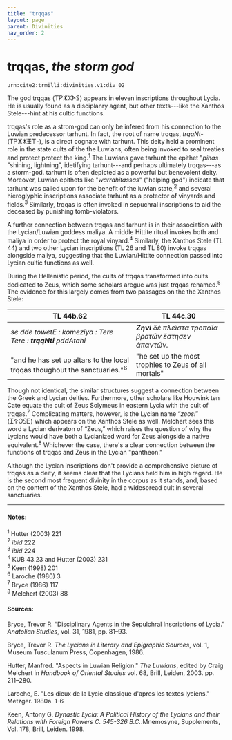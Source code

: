 ```yaml
---
title: "trqqas"
layout: page
parent: Divinities
nav_order: 2
---
```


# trqqas, *the storm god*

`urn:cite2:trmilli:divinities.v1:div_02`

The god trqqas (𐊗𐊕𐊌𐊌𐊀𐊖) appears in eleven inscriptions throughout Lycia. He is usually found as a disciplanry agent, but other texts---like the Xanthos Stele---hint at his cultic functions. 

trqqas's role as a strom-god can only be infered from his connection to the Luwian predecessor tarhunt. In fact, the root of name trqqas, *trqqNt-* (𐊗𐊕𐊌𐊌𐊑𐊗-), is a direct cognate with tarhunt. This deity held a prominent role in the state cults of the the Luwians, often being invoked to seal treaties and protect protect the king.<sup>1</sup> The Luwians gave tarhunt the epithet "*pihas* "shining, lightning", idetifying tarhunt---and perhaps ultimately trqqas---as a storm-god. tarhunt is often depicted as a powerful but benevolent deity. Moreover, Luwian epithets like "*warrahitassas*" ("helping god") indicate that tarhunt was called upon for the benefit of the luwian state,<sup>2</sup> and several hieroglyphic inscriptions associate tarhunt as a protector of vinyards and fields.<sup>3</sup> Similarly, trqqas is often invoked in sepuchral inscriptions to aid the deceased by punishing tomb-violators. 

A further connection between trqqas and tarhunt is in their association with the Lycian/Luwian goddess maliya. A middle Hittite ritual invokes both and maliya in order to protect the royal vinyard.<sup>4</sup> Similarly, the Xanthos Stele (TL 44) and two other Lycian inscriptions (TL 26 and TL 80) invoke trqqas alongside maliya, suggesting that the Luwian/Hittite connection passed into Lycian cultic functions as well.

During the Hellenistic period, the cults of trqqas transformed into cults dedicated to Zeus, which some scholars aregue was just trqqas renamed.<sup>5</sup> The evidence for this largely comes from two passages on the the Xanthos Stele: 

| TL 44b.62| TL 44c.30 |
|----------|----------|
|*se dde towetE : komeziya : Tere Tere : **trqqNti** pddAtahi* |***Zηνί** δὲ πλεῖστα τροπαῖα βροτῶν ἔστησεν ἁπαντῶν.*|
|"and he has set up altars to the local trqqas thoughout the sanctuaries."<sup>6</sup>|"he set up the most trophies to Zeus of all mortals"|

Though not identical, the similar structures suggest a connection between the Greek and Lycian deities. Furthermore, other scholars like Houwink ten Cate equate the cult of Zeus Solymeus in eastern Lycia with the cult of trqqas.<sup>7</sup> Complicating matters, however, is the Lycian name “*zeosi*” (𐊈𐊁𐊒𐊖𐊆) which appears on the Xanthos Stele as well. Melchert sees this word a Lycian derivaton of “Zeus,” which raises the question of why the Lycians would have both a Lycianized word for Zeus alongside a native equivalent.<sup>8</sup> Whichever the case, there's a clear connection between the functions of trqqas and Zeus in the Lycian "pantheon."

Although the Lycian inscriptions don't provide a comprehensive picture of trqqas as a deity, it seems clear that the Lycians held him in high regard. He is the second most frequent divinity in the corpus as it stands, and, based on the content of the Xanthos Stele, had a widespread cult in several sanctuaries. 

--------------------------------------------------------------
#### Notes:
<sup>1</sup> Hutter (2003) 221<br>
<sup>2</sup> *ibid* 222<br>
<sup>3</sup> *ibid* 224<br>
<sup>4</sup> KUB 43.23 and Hutter (2003) 231<br>
<sup>5</sup> Keen (1998) 201<br>
<sup>6</sup> Laroche (1980) 3<br>
<sup>7</sup> Bryce (1986) 117<br>
<sup>8</sup> Melchert (2003) 88<br>


#### Sources: 
Bryce, Trevor R. “Disciplinary Agents in the Sepulchral Inscriptions of Lycia.” *Anatolian Studies*, vol. 31, 1981, pp. 81–93.

Bryce, Trevor R. *The Lycians in Literary and Epigraphic Sources*, vol. 1, Museum Tusculanum Press, Copenhagen, 1986.

Hutter, Manfred. "Aspects in Luwian Religion." *The Luwians*, edited by Craig Melchert in *Handbook of Oriental Studies* vol. 68, Brill, Leiden, 2003. pp. 211–280.

Laroche, E. "Les dieux de la Lycie classique d'apres les textes lyciens." Metzger. 1980a. 1-6

Keen, Antony G. *Dynastic Lycia: A Political History of the Lycians and their Relations with Foreign Powers C. 545-326 B.C.*.Mnemosyne, Supplements, Vol. 178, Brill, Leiden. 1998.
